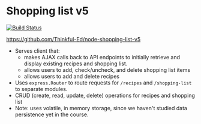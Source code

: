Shopping list v5
================

[![Build Status](https://travis-ci.org/cactusnate22/node-shopping-list-integration-tests.svg?branch=master)](https://travis-ci.org/cactusnate22/node-shopping-list-integration-tests)

https://github.com/Thinkful-Ed/node-shopping-list-v5

* Serves client that:
    + makes AJAX calls back to API endpoints to initially retrieve and display existing recipes and shopping list.
    + allows users to add, check/uncheck, and delete shopping list items
    + allows users to add and delete recipes
* Uses `express.Router` to route requests for `/recipes` and `/shopping-list` to separate modules.
* CRUD (create, read, update, delete) operations for recipes and shopping list
* Note: uses volatile, in memory storage, since we haven't studied data persistence yet in the course.
